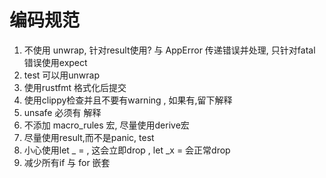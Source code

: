 # 编码规范
1. 不使用 unwrap, 针对result使用? 与 AppError 传递错误并处理,  只针对fatal 错误使用expect
2. test 可以用unwrap
3. 使用rustfmt 格式化后提交
4. 使用clippy检查并且不要有warning , 如果有,留下解释
5. unsafe 必须有 解释
6. 不添加 macro_rules 宏, 尽量使用derive宏
7. 尽量使用result,而不是panic, test 
8. 小心使用let _ = , 这会立即drop , let _x = 会正常drop
9. 减少所有if 与 for 嵌套